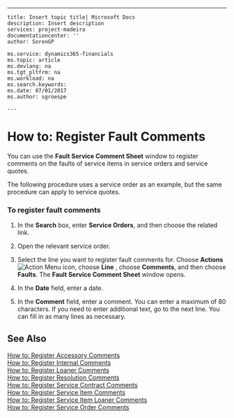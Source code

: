 ---
    title: Insert topic title| Microsoft Docs
    description: Insert description
    services: project-madeira
    documentationcenter: ''
    author: SorenGP

    ms.service: dynamics365-financials
    ms.topic: article
    ms.devlang: na
    ms.tgt_pltfrm: na
    ms.workload: na
    ms.search.keywords:
    ms.date: 07/01/2017
    ms.author: sgroespe

    ---
# How to: Register Fault Comments
You can use the **Fault Service Comment Sheet** window to register comments on the faults of service items in service orders and service quotes.  
  
 The following procedure uses a service order as an example, but the same procedure can apply to service quotes.  
  
### To register fault comments  
  
1.  In the **Search** box, enter **Service Orders**, and then choose the related link.  
  
2.  Open the relevant service order.  
  
3.  Select the line you want to register fault comments for. Choose **Actions** ![Action Menu icon](../FullExperience/media/actionmenuicon.png "actionMenuIcon"), choose **Line** , choose **Comments**, and then choose **Faults**. The **Fault Service Comment Sheet** window opens.  
  
4.  In the **Date** field, enter a date.  
  
5.  In the **Comment** field, enter a comment. You can enter a maximum of 80 characters. If you need to enter additional text, go to the next line. You can fill in as many lines as necessary.  
  
## See Also  
 [How to: Register Accessory Comments](../FullExperience/how-to-register-accessory-comments.md)   
 [How to: Register Internal Comments](../FullExperience/how-to-register-internal-comments.md)   
 [How to: Register Loaner Comments](../FullExperience/how-to-register-loaner-comments.md)   
 [How to: Register Resolution Comments](../FullExperience/how-to-register-resolution-comments.md)   
 [How to: Register Service Contract Comments](../FullExperience/how-to-register-service-contract-comments.md)   
 [How to: Register Service Item Comments](../FullExperience/how-to-register-service-item-comments.md)   
 [How to: Register Service Item Loaner Comments](../FullExperience/how-to-register-service-item-loaner-comments.md)   
 [How to: Register Service Order Comments](../FullExperience/how-to-register-service-order-comments.md)